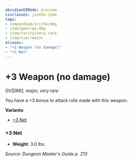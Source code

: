 ```yaml
---
obsidianUIMode: preview
cssclasses: json5e-item
tags:
- compendium/src/5e/dmg
- item/gear/gv-dmg
- item/rarity/very-rare
- item/tier/major
aliases: 
- "+3 Weapon (no damage)"
- "+3 Net"
---
```

# +3 Weapon (no damage)
*GV|DMG, major, very rare*  


You have a +3 bonus to attack rolls made with this weapon.

**Variants**:
- [+3 Net](#+3%20Net)

### +3 Net

- **Weight**: 3.0 lbs.


*Source: Dungeon Master's Guide p. 213*